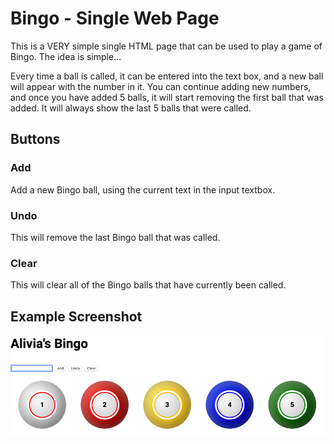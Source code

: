 # Bingo - Single Web Page

This is a VERY simple single HTML page that can be used to play a game of
Bingo.  The idea is simple...

Every time a ball is called, it can be entered
into the text box, and a new ball will appear with the number in it.  You
can continue adding new numbers, and once you have added 5 balls, it will
start removing the first ball that was added.  It will always show the last
5 balls that were called.

## Buttons

### Add

Add a new Bingo ball, using the current text in the input textbox.

### Undo

This will remove the last Bingo ball that was called.

### Clear

This will clear all of the Bingo balls that have currently been called.

## Example Screenshot

![Example](example.png)

